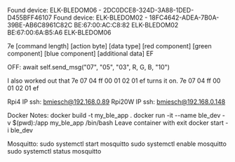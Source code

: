 Found device: ELK-BLEDOM06 - 2DC0DCE8-324D-3A88-1DED-D455BFF46107
Found device: ELK-BLEDOM02 - 18FC4642-ADEA-7B0A-39BE-AB6C8961C82C
BE:67:00:AC:C8:82 ELK-BLEDOM02
BE:67:00:6A:B5:A6 ELK-BLEDOM06



7e [command length] [action byte] [data type] [red component] [green component] [blue component] [additional data] EF

OFF: await self.send_msg("07", "05", "03", R, G, B, "10")
    

I also worked out that 7e 07 04 ff 00 01 02 01 ef turns it on.
7e 07 04 ff 00 01 02 01 ef



Rpi4 IP ssh:  bmiesch@192.168.0.89
Rpi20W IP ssh: bmiesch@192.168.0.148


Docker Notes:
docker build -t my_ble_app .
docker run -it --name ble_dev -v $(pwd):/app my_ble_app /bin/bash
Leave container with exit
docker start -i ble_dev


Mosquitto:
sudo systemctl start mosquitto
sudo systemctl enable mosquitto
sudo systemctl status mosquitto
